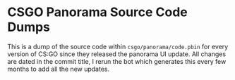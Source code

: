 # CSGO Panorama Source Code Dumps
This is a dump of the source code within `csgo/panorama/code.pbin` for every version of CS:GO since they released the panorama UI update. All changes are dated in the commit title, I rerun the bot which generates this every few months to add all the new updates.
